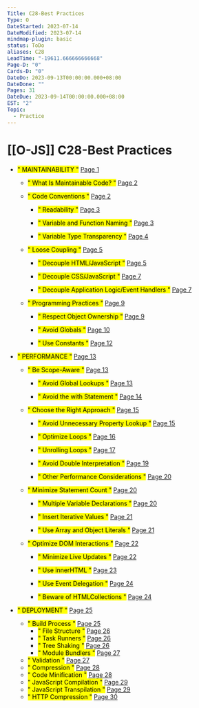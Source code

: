 ```yaml
---
Title: C28-Best Practices
Type: O
DateStarted: 2023-07-14
DateModified: 2023-07-14
mindmap-plugin: basic
status: ToDo
aliases: C28
LeadTime: "-19611.666666666668"
Page-D: "0"
Cards-D: "0"
DateDo: 2023-09-13T00:00:00.000+08:00
DateDone: ""
Pages: 31
DateDue: 2023-09-14T00:00:00.000+08:00
EST: "2"
Topic:
  - Practice
---
```


# [[O-JS]] C28-Best Practices

- <mark class="hltr-gray ">" MAINTAINABILITY "</mark> [Page 1 ](zotero://open-pdf/library/items/3FD8QQ7P?page=1&annotation=HU97HN7X)

  - <mark class="hltr-gray ">" What Is Maintainable Code? "</mark> [Page 2 ](zotero://open-pdf/library/items/3FD8QQ7P?page=2&annotation=CE4NYNXQ)

  - <mark class="hltr-gray ">" Code Conventions "</mark> [Page 2 ](zotero://open-pdf/library/items/3FD8QQ7P?page=2&annotation=WT9W6FWP)

    - <mark class="hltr-gray ">" Readability "</mark> [Page 3 ](zotero://open-pdf/library/items/3FD8QQ7P?page=3&annotation=W2KZ22SA)

    - <mark class="hltr-gray ">" Variable and Function Naming "</mark> [Page 3 ](zotero://open-pdf/library/items/3FD8QQ7P?page=3&annotation=9CSCH4MA)

    - <mark class="hltr-gray ">" Variable Type Transparency "</mark> [Page 4 ](zotero://open-pdf/library/items/3FD8QQ7P?page=4&annotation=RUPYX8JA)

  - <mark class="hltr-gray ">" Loose Coupling "</mark> [Page 5 ](zotero://open-pdf/library/items/3FD8QQ7P?page=5&annotation=7QRWMN6Q)

    - <mark class="hltr-gray ">" Decouple HTML/JavaScript "</mark> [Page 5 ](zotero://open-pdf/library/items/3FD8QQ7P?page=5&annotation=UFECEJTK)

    - <mark class="hltr-gray ">" Decouple CSS/JavaScript "</mark> [Page 7 ](zotero://open-pdf/library/items/3FD8QQ7P?page=7&annotation=3C2E2VEK)

    - <mark class="hltr-gray ">" Decouple Application Logic/Event Handlers "</mark> [Page 7 ](zotero://open-pdf/library/items/3FD8QQ7P?page=7&annotation=TFM5VSHB)

  - <mark class="hltr-gray ">" Programming Practices "</mark> [Page 9 ](zotero://open-pdf/library/items/3FD8QQ7P?page=9&annotation=3Y4PFSNH)

    - <mark class="hltr-gray ">" Respect Object Ownership "</mark> [Page 9 ](zotero://open-pdf/library/items/3FD8QQ7P?page=9&annotation=QXWPF8RD)

    - <mark class="hltr-gray ">" Avoid Globals "</mark> [Page 10 ](zotero://open-pdf/library/items/3FD8QQ7P?page=10&annotation=3YTAEYT4)

    - <mark class="hltr-gray ">" Use Constants "</mark> [Page 12 ](zotero://open-pdf/library/items/3FD8QQ7P?page=12&annotation=NL58G39Q)

- <mark class="hltr-gray ">" PERFORMANCE "</mark> [Page 13 ](zotero://open-pdf/library/items/3FD8QQ7P?page=13&annotation=KJ4IGEFA)

  - <mark class="hltr-gray ">" Be Scope-Aware "</mark> [Page 13 ](zotero://open-pdf/library/items/3FD8QQ7P?page=13&annotation=4EVJ5WYZ)

    - <mark class="hltr-gray ">" Avoid Global Lookups "</mark> [Page 13 ](zotero://open-pdf/library/items/3FD8QQ7P?page=13&annotation=GA7GSVU4)

    - <mark class="hltr-gray ">" Avoid the with Statement "</mark> [Page 14 ](zotero://open-pdf/library/items/3FD8QQ7P?page=14&annotation=9UGNDJ4I)

  - <mark class="hltr-gray ">" Choose the Right Approach "</mark> [Page 15 ](zotero://open-pdf/library/items/3FD8QQ7P?page=15&annotation=SBFEV5PJ)

    - <mark class="hltr-gray ">" Avoid Unnecessary Property Lookup "</mark> [Page 15 ](zotero://open-pdf/library/items/3FD8QQ7P?page=15&annotation=28SEESFW)

    - <mark class="hltr-gray ">" Optimize Loops "</mark> [Page 16 ](zotero://open-pdf/library/items/3FD8QQ7P?page=16&annotation=XACC7P3P)

    - <mark class="hltr-gray ">" Unrolling Loops "</mark> [Page 17 ](zotero://open-pdf/library/items/3FD8QQ7P?page=17&annotation=B2PI4TGT)

    - <mark class="hltr-gray ">" Avoid Double Interpretation "</mark> [Page 19 ](zotero://open-pdf/library/items/3FD8QQ7P?page=19&annotation=SUAHE93U)

    - <mark class="hltr-gray ">" Other Performance Considerations "</mark> [Page 20 ](zotero://open-pdf/library/items/3FD8QQ7P?page=20&annotation=PX8Y222G)

  - <mark class="hltr-gray ">" Minimize Statement Count "</mark> [Page 20 ](zotero://open-pdf/library/items/3FD8QQ7P?page=20&annotation=W62GZ88J)

    - <mark class="hltr-gray ">" Multiple Variable Declarations "</mark> [Page 20 ](zotero://open-pdf/library/items/3FD8QQ7P?page=20&annotation=BEALXB85)

    - <mark class="hltr-gray ">" Insert Iterative Values "</mark> [Page 21 ](zotero://open-pdf/library/items/3FD8QQ7P?page=21&annotation=A9I8F7AG)

    - <mark class="hltr-gray ">" Use Array and Object Literals "</mark> [Page 21 ](zotero://open-pdf/library/items/3FD8QQ7P?page=21&annotation=XYF8TF96)

  - <mark class="hltr-gray ">" Optimize DOM Interactions "</mark> [Page 22 ](zotero://open-pdf/library/items/3FD8QQ7P?page=22&annotation=RU8TH9M9)

    - <mark class="hltr-gray ">" Minimize Live Updates "</mark> [Page 22 ](zotero://open-pdf/library/items/3FD8QQ7P?page=22&annotation=8KHUVADA)

    - <mark class="hltr-gray ">" Use innerHTML "</mark> [Page 23 ](zotero://open-pdf/library/items/3FD8QQ7P?page=23&annotation=M575TTNF)

    - <mark class="hltr-gray ">" Use Event Delegation "</mark> [Page 24 ](zotero://open-pdf/library/items/3FD8QQ7P?page=24&annotation=2NG453VC)

    - <mark class="hltr-gray ">" Beware of HTMLCollections "</mark> [Page 24 ](zotero://open-pdf/library/items/3FD8QQ7P?page=24&annotation=NZ5MZ7T7)

- <mark class="hltr-gray ">" DEPLOYMENT "</mark> [Page 25 ](zotero://open-pdf/library/items/3FD8QQ7P?page=25&annotation=NHVULVFK)

  - <mark class="hltr-gray ">" Build Process "</mark> [Page 25 ](zotero://open-pdf/library/items/3FD8QQ7P?page=25&annotation=RFAISUWW)
    - <mark class="hltr-gray ">" File Structure "</mark> [Page 26 ](zotero://open-pdf/library/items/3FD8QQ7P?page=26&annotation=E2T3UVEH)
    - <mark class="hltr-gray ">" Task Runners "</mark> [Page 26 ](zotero://open-pdf/library/items/3FD8QQ7P?page=26&annotation=HKNQGXH7)
    - <mark class="hltr-gray ">" Tree Shaking "</mark> [Page 26 ](zotero://open-pdf/library/items/3FD8QQ7P?page=26&annotation=5AT3PE8R)
    - <mark class="hltr-gray ">" Module Bundlers "</mark> [Page 27 ](zotero://open-pdf/library/items/3FD8QQ7P?page=27&annotation=9AQR9RVF)
  - <mark class="hltr-gray ">" Validation "</mark> [Page 27 ](zotero://open-pdf/library/items/3FD8QQ7P?page=27&annotation=SW233YHA)
  - <mark class="hltr-gray ">" Compression "</mark> [Page 28 ](zotero://open-pdf/library/items/3FD8QQ7P?page=28&annotation=CXXV93R6)
  - <mark class="hltr-gray ">" Code Minification "</mark> [Page 28 ](zotero://open-pdf/library/items/3FD8QQ7P?page=28&annotation=8CM7XWFC)
  - <mark class="hltr-gray ">" JavaScript Compilation "</mark> [Page 29 ](zotero://open-pdf/library/items/3FD8QQ7P?page=29&annotation=69VBUZUX)
  - <mark class="hltr-gray ">" JavaScript Transpilation "</mark> [Page 29 ](zotero://open-pdf/library/items/3FD8QQ7P?page=29&annotation=NVEB7GN2)
  - <mark class="hltr-gray ">" HTTP Compression "</mark> [Page 30 ](zotero://open-pdf/library/items/3FD8QQ7P?page=30&annotation=RHM2QM4Z)
